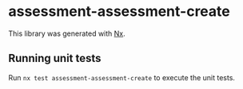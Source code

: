 # assessment-assessment-create

This library was generated with [Nx](https://nx.dev).

## Running unit tests

Run `nx test assessment-assessment-create` to execute the unit tests.
